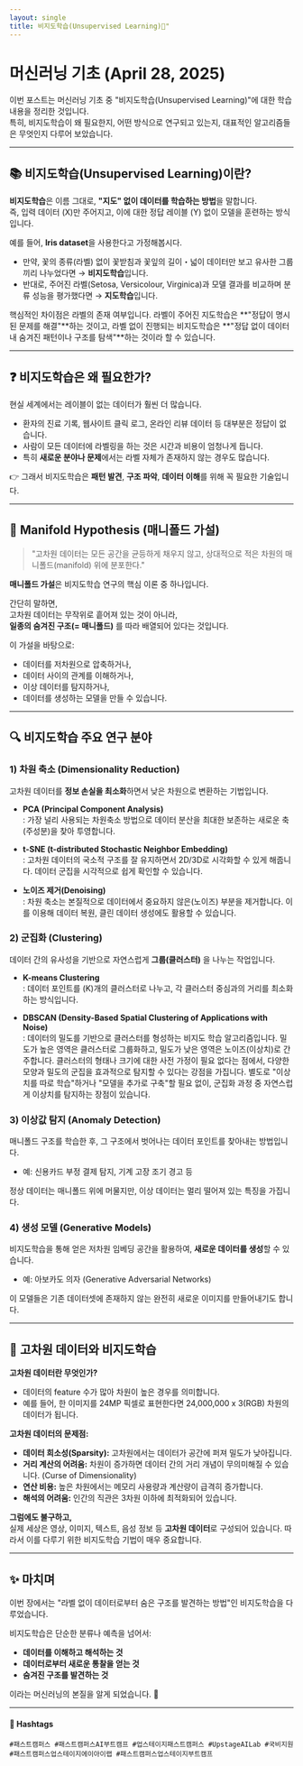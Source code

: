 ```yaml
---
layout: single
title: 비지도학습(Unsupervised Learning)🌱"
---
```


# 머신러닝 기초 (April 28, 2025)

이번 포스트는 머신러닝 기초 중 "비지도학습(Unsupervised Learning)"에 대한 학습 내용을 정리한 것입니다.  
특히, 비지도학습이 왜 필요한지, 어떤 방식으로 연구되고 있는지, 대표적인 알고리즘들은 무엇인지 다루어 보았습니다.

---

## 📚 비지도학습(Unsupervised Learning)이란?

**비지도학습**은 이름 그대로, **"지도" 없이 데이터를 학습하는 방법**을 말합니다.  
즉, 입력 데이터 \(X\)만 주어지고, 이에 대한 정답 레이블 \(Y\) 없이 모델을 훈련하는 방식입니다.

예를 들어, **Iris dataset**을 사용한다고 가정해봅시다.

- 만약, 꽃의 종류(라벨) 없이 꽃받침과 꽃잎의 길이・넓이 데이터만 보고 유사한 그룹끼리 나누었다면 → **비지도학습**입니다.
- 반대로, 주어진 라벨(Setosa, Versicolour, Virginica)과 모델 결과를 비교하며 분류 성능을 평가했다면 → **지도학습**입니다.

핵심적인 차이점은 라벨의 존재 여부입니다. 라벨이 주어진 지도학습은 **"정답이 명시된 문제를 해결"**하는 것이고, 라벨 없이 진행되는 비지도학습은 **"정답 없이 데이터 내 숨겨진 패턴이나 구조를 탐색"**하는 것이라 할 수 있습니다.

---

## ❓ 비지도학습은 왜 필요한가?

현실 세계에서는 레이블이 없는 데이터가 훨씬 더 많습니다.

- 환자의 진료 기록, 웹사이트 클릭 로그, 온라인 리뷰 데이터 등 대부분은 정답이 없습니다.
- 사람이 모든 데이터에 라벨링을 하는 것은 시간과 비용이 엄청나게 듭니다.
- 특히 **새로운 분야나 문제**에서는 라벨 자체가 존재하지 않는 경우도 많습니다.

👉 그래서 비지도학습은 **패턴 발견**, **구조 파악**, **데이터 이해**를 위해 꼭 필요한 기술입니다.

---

## 🌌 Manifold Hypothesis (매니폴드 가설)

> "고차원 데이터는 모든 공간을 균등하게 채우지 않고, 상대적으로 적은 차원의 매니폴드(manifold) 위에 분포한다."

**매니폴드 가설**은 비지도학습 연구의 핵심 이론 중 하나입니다.

간단히 말하면,  
고차원 데이터는 무작위로 흩어져 있는 것이 아니라,  
**일종의 숨겨진 구조(= 매니폴드)** 를 따라 배열되어 있다는 것입니다.

이 가설을 바탕으로:

- 데이터를 저차원으로 압축하거나,
- 데이터 사이의 관계를 이해하거나,
- 이상 데이터를 탐지하거나,
- 데이터를 생성하는 모델을 만들 수 있습니다.

---

## 🔍 비지도학습 주요 연구 분야

### 1) 차원 축소 (Dimensionality Reduction)

고차원 데이터를 **정보 손실을 최소화**하면서 낮은 차원으로 변환하는 기법입니다.

- **PCA (Principal Component Analysis)**  
  : 가장 널리 사용되는 차원축소 방법으로 데이터 분산을 최대한 보존하는 새로운 축(주성분)을 찾아 투영합니다.

- **t-SNE (t-distributed Stochastic Neighbor Embedding)**  
  : 고차원 데이터의 국소적 구조를 잘 유지하면서 2D/3D로 시각화할 수 있게 해줍니다. 데이터 군집을 시각적으로 쉽게 확인할 수 있습니다.

- **노이즈 제거(Denoising)**  
  : 차원 축소는 본질적으로 데이터에서 중요하지 않은(노이즈) 부분을 제거합니다. 이를 이용해 데이터 복원, 클린 데이터 생성에도 활용할 수 있습니다.

### 2) 군집화 (Clustering)

데이터 간의 유사성을 기반으로 자연스럽게 **그룹(클러스터)** 을 나누는 작업입니다.

- **K-means Clustering**  
  : 데이터 포인트를 \(K\)개의 클러스터로 나누고, 각 클러스터 중심과의 거리를 최소화하는 방식입니다.
  
- **DBSCAN (Density-Based Spatial Clustering of Applications with Noise)**  
  : 데이터의 밀도를 기반으로 클러스터를 형성하는 비지도 학습 알고리즘입니다. 밀도가 높은 영역은 클러스터로 그룹화하고, 밀도가 낮은 영역은 노이즈(이상치)로 간주합니다. 클러스터의 형태나 크기에 대한 사전 가정이 필요 없다는 점에서, 다양한 모양과 밀도의 군집을 효과적으로 탐지할 수 있다는 강점을 가집니다. 별도로 "이상치를 따로 학습"하거나 "모델을 추가로 구축"할 필요 없이, 군집화 과정 중 자연스럽게 이상치를 탐지하는 장점이 있습니다.

### 3) 이상값 탐지 (Anomaly Detection)

매니폴드 구조를 학습한 후, 그 구조에서 벗어나는 데이터 포인트를 찾아내는 방법입니다.

- 예: 신용카드 부정 결제 탐지, 기계 고장 조기 경고 등

정상 데이터는 매니폴드 위에 머물지만, 이상 데이터는 멀리 떨어져 있는 특징을 가집니다.

### 4) 생성 모델 (Generative Models)

비지도학습을 통해 얻은 저차원 임베딩 공간을 활용하여, **새로운 데이터를 생성**할 수 있습니다.

- 예: 아보카도 의자 (Generative Adversarial Networks)
  
이 모델들은 기존 데이터셋에 존재하지 않는 완전히 새로운 이미지를 만들어내기도 합니다.

---

## 🧩 고차원 데이터와 비지도학습

**고차원 데이터란 무엇인가?**

- 데이터의 feature 수가 많아 차원이 높은 경우를 의미합니다.
- 예를 들어, 한 이미지를 24MP 픽셀로 표현한다면 24,000,000 x 3(RGB) 차원의 데이터가 됩니다.

**고차원 데이터의 문제점:**

- **데이터 희소성(Sparsity):** 고차원에서는 데이터가 공간에 퍼져 밀도가 낮아집니다.
- **거리 계산의 어려움:** 차원이 증가하면 데이터 간의 거리 개념이 무의미해질 수 있습니다. (Curse of Dimensionality)
- **연산 비용:** 높은 차원에서는 메모리 사용량과 계산량이 급격히 증가합니다.
- **해석의 어려움:** 인간의 직관은 3차원 이하에 최적화되어 있습니다.

**그럼에도 불구하고,**  
실제 세상은 영상, 이미지, 텍스트, 음성 정보 등 **고차원 데이터**로 구성되어 있습니다. 따라서 이를 다루기 위한 비지도학습 기법이 매우 중요합니다.

---

## ✨ 마치며

이번 장에서는 "라벨 없이 데이터로부터 숨은 구조를 발견하는 방법"인 비지도학습을 다루었습니다.

비지도학습은 단순한 분류나 예측을 넘어서:

- **데이터를 이해하고 해석하는 것**
- **데이터로부터 새로운 통찰을 얻는 것**
- **숨겨진 구조를 발견하는 것**

이라는 머신러닝의 본질을 알게 되었습니다. 🚀

---

#### 🔖 Hashtags  
`#패스트캠퍼스 #패스트캠퍼스AI부트캠프 #업스테이지패스트캠퍼스 #UpstageAILab #국비지원 #패스트캠퍼스업스테이지에이아이랩 #패스트캠퍼스업스테이지부트캠프`
